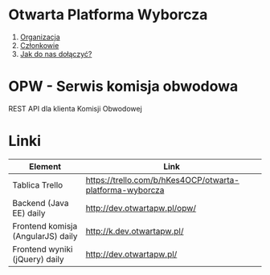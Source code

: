 # Otwarta Platforma Wyborcza
1. [Organizacja](https://github.com/OtwartaPlatformaWyborcza/Organizacja#otwarta-platforma-wyborcza)  
2. [Członkowie](https://github.com/OtwartaPlatformaWyborcza/Organizacja#cz%C5%82onkowie)  
3. [Jak do nas dołączyć?](https://github.com/OtwartaPlatformaWyborcza/Organizacja#jak-do-nas-do%C5%82%C4%85czy%C4%87) 


# OPW - Serwis komisja obwodowa 
REST API dla klienta Komisji Obwodowej 


# Linki

| Element  | Link  |
| ------------- | ------------- |
| Tablica Trello   | https://trello.com/b/hKes4OCP/otwarta-platforma-wyborcza  |
| Backend (Java EE) daily | http://dev.otwartapw.pl/opw/  |
| Frontend komisja (AngularJS) daily | http://k.dev.otwartapw.pl/ |
| Frontend wyniki (jQuery) daily | http://dev.otwartapw.pl/ |

